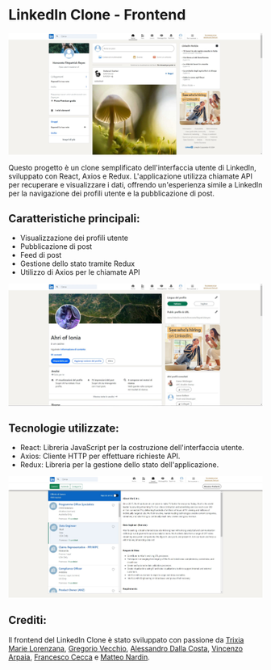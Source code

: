 <h1>LinkedIn Clone - Frontend</h1>

<img src="BW3-1.jpg">

  <p>Questo progetto è un clone semplificato dell'interfaccia utente di LinkedIn, sviluppato con React, Axios e Redux. L'applicazione utilizza chiamate API per recuperare e visualizzare i dati, offrendo un'esperienza simile a LinkedIn per la navigazione dei profili utente e la pubblicazione di post.</p>

  <h2>Caratteristiche principali:</h2>
    <ul>
        <li>Visualizzazione dei profili utente</li>
        <li>Pubblicazione di post</li>
        <li>Feed di post</li>
        <li>Gestione dello stato tramite Redux</li>
        <li>Utilizzo di Axios per le chiamate API</li>
    </ul>
<img src="BW3-2.jpg">
   <h2>Tecnologie utilizzate:</h2>
    <ul>
        <li>React: Libreria JavaScript per la costruzione dell'interfaccia utente.</li>
        <li>Axios: Cliente HTTP per effettuare richieste API.</li>
        <li>Redux: Libreria per la gestione dello stato dell'applicazione.</li>
    </ul>
<img src="BW3-3.jpg">
  <h2>Crediti:</h2>
    <p>Il frontend del LinkedIn Clone è stato sviluppato con passione da <a href="https://www.linkedin.com/in/trixiamarielorenzana/" target="_blank">Trixia Marie Lorenzana</a>, <a href="https://www.linkedin.com/in/gregorio-vecchio-b709232b0/" target="_blank">Gregorio Vecchio</a>, <a href="https://www.linkedin.com/in/alessandro-dalla-costa-fullstack-developer/" target="_blank">Alessandro Dalla Costa</a>, <a href="https://www.linkedin.com/in/vincenzo-arpaia/" target="_blank">Vincenzo Arpaia</a>, <a href="https://www.linkedin.com/in/francesco-cecca-30696a185/" target="_blank">Francesco Cecca</a> e <a href="https://www.linkedin.com/in/matteo-nardin-fullstack-junior/" target="_blank">Matteo Nardin</a>.</p>
